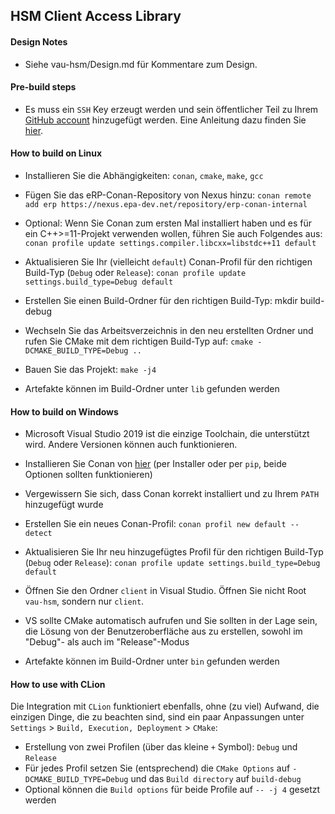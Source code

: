 ## HSM Client Access Library

#### Design Notes

- Siehe vau-hsm/Design.md für Kommentare zum Design.

#### Pre-build steps

- Es muss ein `SSH` Key erzeugt werden und sein öffentlicher Teil zu Ihrem [GitHub account](https://github.ibmgcloud.net/settings/keys) hinzugefügt werden. Eine Anleitung dazu finden Sie [hier](https://docs.github.com/en/github/authenticating-to-github/generating-a-new-ssh-key-and-adding-it-to-the-ssh-agent).


#### How to build on Linux

- Installieren Sie die Abhängigkeiten: `conan`, `cmake`, `make`, `gcc`

- Fügen Sie das eRP-Conan-Repository von Nexus hinzu: `conan remote add erp https://nexus.epa-dev.net/repository/erp-conan-internal`

- Optional: Wenn Sie Conan zum ersten Mal installiert haben und es für ein C++>=11-Projekt verwenden wollen, führen Sie auch Folgendes aus: `conan profile update settings.compiler.libcxx=libstdc++11 default`

- Aktualisieren Sie Ihr (vielleicht `default`) Conan-Profil für den richtigen Build-Typ (`Debug` oder `Release`): `conan profile update settings.build_type=Debug default`

- Erstellen Sie einen Build-Ordner für den richtigen Build-Typ: mkdir build-debug

- Wechseln Sie das Arbeitsverzeichnis in den neu erstellten Ordner und rufen Sie CMake mit dem richtigen Build-Typ auf: `cmake -DCMAKE_BUILD_TYPE=Debug ..`

- Bauen Sie das Projekt: `make -j4`

- Artefakte können im Build-Ordner unter `lib` gefunden werden


#### How to build on Windows

- Microsoft Visual Studio 2019 ist die einzige Toolchain, die unterstützt wird. Andere Versionen können auch funktionieren.

- Installieren Sie Conan von [hier](https://conan.io/downloads.html) (per Installer oder per `pip`, beide Optionen sollten funktionieren)

- Vergewissern Sie sich, dass Conan korrekt installiert und zu Ihrem `PATH` hinzugefügt wurde

- Erstellen Sie ein neues Conan-Profil: `conan profil new default --detect`

- Aktualisieren Sie Ihr neu hinzugefügtes Profil für den richtigen Build-Typ (`Debug` oder `Release`): `conan profile update settings.build_type=Debug default`

- Öffnen Sie den Ordner `client` in Visual Studio. Öffnen Sie nicht Root `vau-hsm`, sondern nur `client`.

- VS sollte CMake automatisch aufrufen und Sie sollten in der Lage sein, die Lösung von der Benutzeroberfläche aus zu erstellen, sowohl im "Debug"- als auch im "Release"-Modus

- Artefakte können im Build-Ordner unter `bin` gefunden werden


#### How to use with CLion

Die Integration mit `CLion` funktioniert ebenfalls, ohne (zu viel) Aufwand, die einzigen Dinge, die zu beachten sind, sind ein paar Anpassungen unter `Settings` > `Build, Execution, Deployment` > `CMake`:
- Erstellung von zwei Profilen (über das kleine `+` Symbol): `Debug` und `Release`
- Für jedes Profil setzen Sie (entsprechend) die `CMake Options` auf `-DCMAKE_BUILD_TYPE=Debug` und das `Build directory` auf `build-debug`
- Optional können die `Build options` für beide Profile auf `-- -j 4` gesetzt werden
